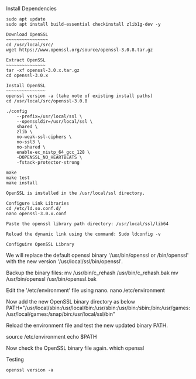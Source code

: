 Install Dependencies
~~~~~~~~~~~~~~~~~~~~
sudo apt update
sudo apt install build-essential checkinstall zlib1g-dev -y

Download OpenSSL
~~~~~~~~~~~~~~~~
cd /usr/local/src/
wget https://www.openssl.org/source/openssl-3.0.8.tar.gz

Extract OpenSSL
~~~~~~~~~~~~~~~
tar -xf openssl-3.0.x.tar.gz
cd openssl-3.0.x

Install OpenSSL
~~~~~~~~~~~~~~~
openssl version -a (take note of existing install paths)
cd /usr/local/src/openssl-3.0.8

./config 
    --prefix=/usr/local/ssl \
    --openssldir=/usr/local/ssl \
    shared \
    zlib \
    no-weak-ssl-ciphers \
    no-ssl3 \
    no-shared \
    enable-ec_nistp_64_gcc_128 \
    -DOPENSSL_NO_HEARTBEATS \
    -fstack-protector-strong

make
make test
make install

OpenSSL is installed in the /usr/local/ssl directory.

Configure Link Libraries
cd /etc/ld.so.conf.d/
nano openssl-3.0.x.conf

Paste the openssl library path directory: /usr/local/ssl/lib64

Reload the dynamic link using the command: Sudo ldconfig -v

Configuire OpenSSL Library
~~~~~~~~~~~~~~~~~~~~~~~~~~
We will replace the default openssl binary '/usr/bin/openssl or /bin/openssl' with the new version '/usr/local/ssl/bin/openssl'.

Backup the binary files:
mv /usr/bin/c_rehash /usr/bin/c_rehash.bak
mv /usr/bin/openssl /usr/bin/openssl.bak

Edit the '/etc/environment' file using nano.
nano /etc/environment

Now add the new OpenSSL binary directory as below
PATH="/usr/local/sbin:/usr/local/bin:/usr/sbin:/usr/bin:/sbin:/bin:/usr/games:/usr/local/games:/snap/bin:/usr/local/ssl/bin"

Reload the environment file and test the new updated binary PATH.

source /etc/environment
echo $PATH

Now check the OpenSSL binary file again.
which openssl

Testing
~~~~~~~
openssl version -a

